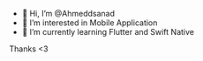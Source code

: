 - 👋 Hi, I’m @Ahmeddsanad
- 👀 I’m interested in Mobile Application
- 🌱 I’m currently learning Flutter and Swift Native

Thanks <3
